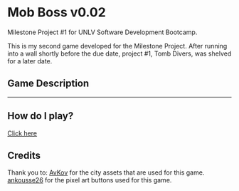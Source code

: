 # Mob Boss v0.02

Milestone Project #1 for UNLV Software Development Bootcamp.

This is my second game developed for the Milestone Project. After running into a wall shortly before the due date, project #1, Tomb Divers, was shelved for a later date.

## Game Description

---

## How do I play?

[Click here](https://zachplatypus.github.io/Mob-Boss/)

## Credits

Thank you to:
[AvKov](https://avkov.itch.io/city-tilemap-32x32) for the city assets that are used for this game.
[ankousse26](https://ankousse26.itch.io/pixel-art-boutons) for the pixel art buttons used for this game.